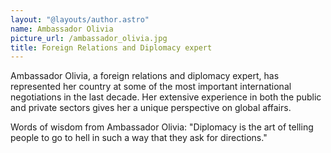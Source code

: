 ```yaml
---
layout: "@layouts/author.astro"
name: Ambassador Olivia
picture_url: /ambassador_olivia.jpg
title: Foreign Relations and Diplomacy expert
---
```


Ambassador Olivia, a foreign relations and diplomacy expert, has represented her country at some of the most important international negotiations in the last decade. Her extensive experience in both the public and private sectors gives her a unique perspective on global affairs.

Words of wisdom from Ambassador Olivia: "Diplomacy is the art of telling people to go to hell in such a way that they ask for directions."
